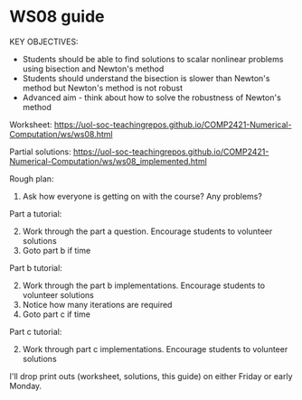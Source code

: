 # WS08 guide

KEY OBJECTIVES:

- Students should be able to find solutions to scalar nonlinear problems using bisection and Newton's method
- Students should understand the bisection is slower than Newton's method but Newton's method is not robust
- Advanced aim - think about how to solve the robustness of Newton's method

Worksheet:
<https://uol-soc-teachingrepos.github.io/COMP2421-Numerical-Computation/ws/ws08.html>

Partial solutions:
<https://uol-soc-teachingrepos.github.io/COMP2421-Numerical-Computation/ws/ws08_implemented.html>


Rough plan:

1. Ask how everyone is getting on with the course? Any problems?

Part a tutorial:

2. Work through the part a question. Encourage students to volunteer solutions
3. Goto part b if time

Part b tutorial:

2. Work through the part b implementations. Encourage students to volunteer solutions
3. Notice how many iterations are required
4. Goto part c if time

Part c tutorial:

2. Work through part c implementations. Encourage students to volunteer solutions

I'll drop print outs (worksheet, solutions, this guide) on either Friday or early Monday.
